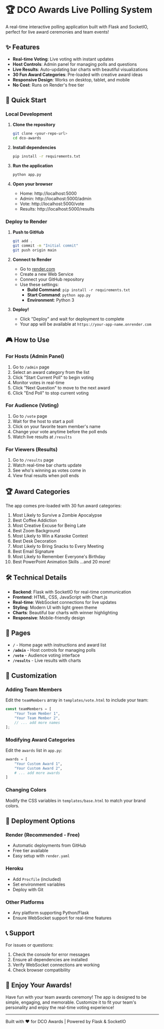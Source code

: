 # 🏆 DCO Awards Live Polling System

A real-time interactive polling application built with Flask and SocketIO, perfect for live award ceremonies and team events!

## ✨ Features

- **Real-time Voting**: Live voting with instant updates
- **Host Controls**: Admin panel for managing polls and questions
- **Live Results**: Auto-updating bar charts with beautiful visualizations
- **30 Fun Award Categories**: Pre-loaded with creative award ideas
- **Responsive Design**: Works on desktop, tablet, and mobile
- **No Cost**: Runs on Render's free tier

## 🚀 Quick Start

### Local Development

1. **Clone the repository**
   ```bash
   git clone <your-repo-url>
   cd dco-awards
   ```

2. **Install dependencies**
   ```bash
   pip install -r requirements.txt
   ```

3. **Run the application**
   ```bash
   python app.py
   ```

4. **Open your browser**
   - Home: http://localhost:5000
   - Admin: http://localhost:5000/admin
   - Vote: http://localhost:5000/vote
   - Results: http://localhost:5000/results

### Deploy to Render

1. **Push to GitHub**
   ```bash
   git add .
   git commit -m "Initial commit"
   git push origin main
   ```

2. **Connect to Render**
   - Go to [render.com](https://render.com)
   - Create a new Web Service
   - Connect your GitHub repository
   - Use these settings:
     - **Build Command**: `pip install -r requirements.txt`
     - **Start Command**: `python app.py`
     - **Environment**: Python 3

3. **Deploy!**
   - Click "Deploy" and wait for deployment to complete
   - Your app will be available at `https://your-app-name.onrender.com`

## 🎮 How to Use

### For Hosts (Admin Panel)
1. Go to `/admin` page
2. Select an award category from the list
3. Click "Start Current Poll" to begin voting
4. Monitor votes in real-time
5. Click "Next Question" to move to the next award
6. Click "End Poll" to stop current voting

### For Audience (Voting)
1. Go to `/vote` page
2. Wait for the host to start a poll
3. Click on your favorite team member's name
4. Change your vote anytime before the poll ends
5. Watch live results at `/results`

### For Viewers (Results)
1. Go to `/results` page
2. Watch real-time bar charts update
3. See who's winning as votes come in
4. View final results when poll ends

## 🏆 Award Categories

The app comes pre-loaded with 30 fun award categories:

1. Most Likely to Survive a Zombie Apocalypse
2. Best Coffee Addiction
3. Most Creative Excuse for Being Late
4. Best Zoom Background
5. Most Likely to Win a Karaoke Contest
6. Best Desk Decoration
7. Most Likely to Bring Snacks to Every Meeting
8. Best Email Signature
9. Most Likely to Remember Everyone's Birthday
10. Best PowerPoint Animation Skills
...and 20 more!

## 🛠️ Technical Details

- **Backend**: Flask with SocketIO for real-time communication
- **Frontend**: HTML, CSS, JavaScript with Chart.js
- **Real-time**: WebSocket connections for live updates
- **Styling**: Modern UI with light green theme
- **Charts**: Beautiful bar charts with winner highlighting
- **Responsive**: Mobile-friendly design

## 📱 Pages

- **`/`** - Home page with instructions and award list
- **`/admin`** - Host controls for managing polls
- **`/vote`** - Audience voting interface
- **`/results`** - Live results with charts

## 🔧 Customization

### Adding Team Members
Edit the `teamMembers` array in `templates/vote.html` to include your team:

```javascript
const teamMembers = [
    "Your Team Member 1",
    "Your Team Member 2",
    // ... add more names
];
```

### Modifying Award Categories
Edit the `awards` list in `app.py`:

```python
awards = [
    "Your Custom Award 1",
    "Your Custom Award 2",
    # ... add more awards
]
```

### Changing Colors
Modify the CSS variables in `templates/base.html` to match your brand colors.

## 🚀 Deployment Options

### Render (Recommended - Free)
- Automatic deployments from GitHub
- Free tier available
- Easy setup with `render.yaml`

### Heroku
- Add `Procfile` (included)
- Set environment variables
- Deploy with Git

### Other Platforms
- Any platform supporting Python/Flask
- Ensure WebSocket support for real-time features

## 📞 Support

For issues or questions:
1. Check the console for error messages
2. Ensure all dependencies are installed
3. Verify WebSocket connections are working
4. Check browser compatibility

## 🎉 Enjoy Your Awards!

Have fun with your team awards ceremony! The app is designed to be simple, engaging, and memorable. Customize it to fit your team's personality and enjoy the real-time voting experience!

---

Built with ❤️ for DCO Awards | Powered by Flask & SocketIO


